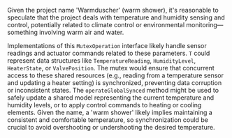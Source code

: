 Given the project name 'Warmduscher' (warm shower), it's reasonable to speculate that the project deals with temperature and humidity sensing and control, potentially related to climate control or environmental monitoring—something involving warm air and water.

Implementations of this `MutexOperation` interface likely handle sensor readings and actuator commands related to these parameters. `T` could represent data structures like `TemperatureReading`, `HumidityLevel`, `HeaterState`, or `ValvePosition`. The mutex would ensure that concurrent access to these shared resources (e.g., reading from a temperature sensor and updating a heater setting) is synchronized, preventing data corruption or inconsistent states. The `operateGlobalSynced` method might be used to safely update a shared model representing the current temperature and humidity levels, or to apply control commands to heating or cooling elements. Given the name, a 'warm shower' likely implies maintaining a consistent and comfortable temperature, so synchronization could be crucial to avoid overshooting or undershooting the desired temperature.